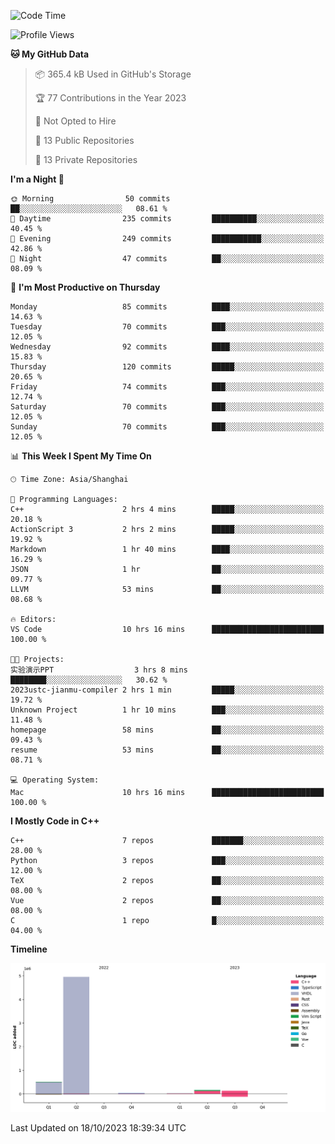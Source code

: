 <!--START_SECTION:waka-->
![Code Time](http://img.shields.io/badge/Code%20Time-237%20hrs%2054%20mins-blue)

![Profile Views](http://img.shields.io/badge/Profile%20Views-9-blue)

**🐱 My GitHub Data** 

> 📦 365.4 kB Used in GitHub's Storage 
 > 
> 🏆 77 Contributions in the Year 2023
 > 
> 🚫 Not Opted to Hire
 > 
> 📜 13 Public Repositories 
 > 
> 🔑 13 Private Repositories 
 > 
**I'm a Night 🦉** 

```text
🌞 Morning                50 commits          ██░░░░░░░░░░░░░░░░░░░░░░░   08.61 % 
🌆 Daytime                235 commits         ██████████░░░░░░░░░░░░░░░   40.45 % 
🌃 Evening                249 commits         ███████████░░░░░░░░░░░░░░   42.86 % 
🌙 Night                  47 commits          ██░░░░░░░░░░░░░░░░░░░░░░░   08.09 % 
```
📅 **I'm Most Productive on Thursday** 

```text
Monday                   85 commits          ████░░░░░░░░░░░░░░░░░░░░░   14.63 % 
Tuesday                  70 commits          ███░░░░░░░░░░░░░░░░░░░░░░   12.05 % 
Wednesday                92 commits          ████░░░░░░░░░░░░░░░░░░░░░   15.83 % 
Thursday                 120 commits         █████░░░░░░░░░░░░░░░░░░░░   20.65 % 
Friday                   74 commits          ███░░░░░░░░░░░░░░░░░░░░░░   12.74 % 
Saturday                 70 commits          ███░░░░░░░░░░░░░░░░░░░░░░   12.05 % 
Sunday                   70 commits          ███░░░░░░░░░░░░░░░░░░░░░░   12.05 % 
```


📊 **This Week I Spent My Time On** 

```text
🕑︎ Time Zone: Asia/Shanghai

💬 Programming Languages: 
C++                      2 hrs 4 mins        █████░░░░░░░░░░░░░░░░░░░░   20.18 % 
ActionScript 3           2 hrs 2 mins        █████░░░░░░░░░░░░░░░░░░░░   19.92 % 
Markdown                 1 hr 40 mins        ████░░░░░░░░░░░░░░░░░░░░░   16.29 % 
JSON                     1 hr                ██░░░░░░░░░░░░░░░░░░░░░░░   09.77 % 
LLVM                     53 mins             ██░░░░░░░░░░░░░░░░░░░░░░░   08.68 % 

🔥 Editors: 
VS Code                  10 hrs 16 mins      █████████████████████████   100.00 % 

🐱‍💻 Projects: 
实验演示PPT                  3 hrs 8 mins        ████████░░░░░░░░░░░░░░░░░   30.62 % 
2023ustc-jianmu-compiler 2 hrs 1 min         █████░░░░░░░░░░░░░░░░░░░░   19.72 % 
Unknown Project          1 hr 10 mins        ███░░░░░░░░░░░░░░░░░░░░░░   11.48 % 
homepage                 58 mins             ██░░░░░░░░░░░░░░░░░░░░░░░   09.43 % 
resume                   53 mins             ██░░░░░░░░░░░░░░░░░░░░░░░   08.71 % 

💻 Operating System: 
Mac                      10 hrs 16 mins      █████████████████████████   100.00 % 
```

**I Mostly Code in C++** 

```text
C++                      7 repos             ███████░░░░░░░░░░░░░░░░░░   28.00 % 
Python                   3 repos             ███░░░░░░░░░░░░░░░░░░░░░░   12.00 % 
TeX                      2 repos             ██░░░░░░░░░░░░░░░░░░░░░░░   08.00 % 
Vue                      2 repos             ██░░░░░░░░░░░░░░░░░░░░░░░   08.00 % 
C                        1 repo              █░░░░░░░░░░░░░░░░░░░░░░░░   04.00 % 
```



**Timeline**

![Lines of Code chart](https://raw.githubusercontent.com/xkz0777/xkz0777/master/assets/bar_graph.png)


 Last Updated on 18/10/2023 18:39:34 UTC
<!--END_SECTION:waka-->
